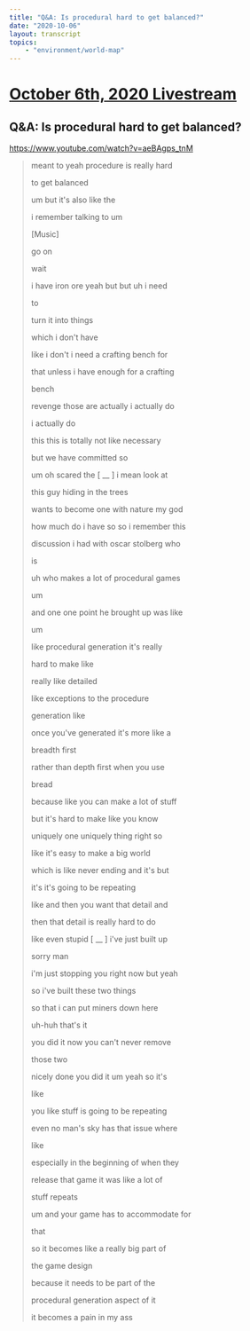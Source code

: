 ```yaml
---
title: "Q&A: Is procedural hard to get balanced?"
date: "2020-10-06"
layout: transcript
topics:
    - "environment/world-map"
---
```

# [October 6th, 2020 Livestream](../2020-10-06.md)
## Q&A: Is procedural hard to get balanced?
https://www.youtube.com/watch?v=aeBAgps_tnM
> meant to yeah procedure is really hard
> 
> to get balanced
> 
> um but it's also like the
> 
> i remember talking to um
> 
> [Music]
> 
> go on
> 
> wait
> 
> i have iron ore yeah but but uh i need
> 
> to
> 
> turn it into things
> 
> which i don't have
> 
> like i don't i need a crafting bench for
> 
> that unless i have enough for a crafting
> 
> bench
> 
> revenge those are actually i actually do
> 
> i actually do
> 
> this this is totally not like necessary
> 
> but we have committed so
> 
> um oh scared the [ __ ] i mean look at
> 
> this guy hiding in the trees
> 
> wants to become one with nature my god
> 
> how much do i have so so i remember this
> 
> discussion i had with oscar stolberg who
> 
> is
> 
> uh who makes a lot of procedural games
> 
> um
> 
> and one one point he brought up was like
> 
> um
> 
> like procedural generation it's really
> 
> hard to make like
> 
> really like detailed
> 
> like exceptions to the procedure
> 
> generation like
> 
> once you've generated it's more like a
> 
> breadth first
> 
> rather than depth first when you use
> 
> bread
> 
> because like you can make a lot of stuff
> 
> but it's hard to make like you know
> 
> uniquely one uniquely thing right so
> 
> like it's easy to make a big world
> 
> which is like never ending and it's but
> 
> it's it's going to be repeating
> 
> like and then you want that detail and
> 
> then that detail is really hard to do
> 
> like even stupid [ __ ] i've just built up
> 
> sorry man
> 
> i'm just stopping you right now but yeah
> 
> so i've built these two things
> 
> so that i can put miners down here
> 
> uh-huh that's it
> 
> you did it now you can't never remove
> 
> those two
> 
> nicely done you did it um yeah so it's
> 
> like
> 
> you like stuff is going to be repeating
> 
> even no man's sky has that issue where
> 
> like
> 
> especially in the beginning of when they
> 
> release that game it was like a lot of
> 
> stuff repeats
> 
> um and your game has to accommodate for
> 
> that
> 
> so it becomes like a really big part of
> 
> the game design
> 
> because it needs to be part of the
> 
> procedural generation aspect of it
> 
> it becomes a pain in my ass
> 
